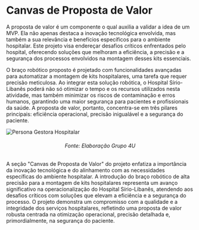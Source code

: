 # Canvas de Proposta de Valor
A proposta de valor é um componente o qual auxilia a validar a idea de um MVP. Ela não apenas destaca a inovação tecnológica envolvida, mas também a sua relevância e benefícios específicos para o ambiente hospitalar. Este projeto visa endereçar desafios críticos enfrentados pelo hospital, oferecendo soluções que melhoram a eficiência, a precisão e a segurança dos processos envolvidos na montagem desses kits essenciais.

O braço robótico proposto é projetado com funcionalidades avançadas para automatizar a montagem de kits hospitalares, uma tarefa que requer precisão meticulosa. Ao integrar esta solução robótica, o Hospital Sírio-Libanês poderá não só otimizar o tempo e os recursos utilizados nesta atividade, mas também minimizar os riscos de contaminação e erros humanos, garantindo uma maior segurança para pacientes e profissionais da saúde. A proposta de valor, portanto, concentra-se em três pilares principais: eficiência operacional, precisão inigualável e a segurança do paciente.

![Persona Gestora Hospitalar](/img/vpc.png)
<h6 align="center"> Fonte: Elaboração Grupo 4U </h6>

A seção "Canvas de Proposta de Valor" do projeto enfatiza a importância da inovação tecnológica e do alinhamento com as necessidades específicas do ambiente hospitalar. A introdução do braço robótico de alta precisão para a montagem de kits hospitalares representa um avanço significativo na operacionalização do Hospital Sírio-Libanês, atendendo aos desafios críticos com soluções que elevam a eficiência e a segurança do processo. O projeto demonstra um compromisso com a qualidade e a integridade dos serviços hospitalares, refletindo uma proposta de valor robusta centrada na otimização operacional, precisão detalhada e, primordialmente, na segurança do paciente.

